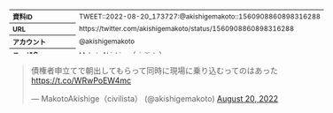 <table style="font-size: 9pt; width: 610px; margin-bottom: 20px; height: 80px;">
<tbody>
    <tr>
        <th align=left>資料ID</th>
        <td align=left>TWEET::2022-08-20_173727:@akishigemakoto::1560908860898316288</td>
    </tr>
    <tr>
        <th align=left>URL</th>
        <td align=left>https://twitter.com/akishigemakoto/status/1560908860898316288</td>
    </tr>
    <tr>
        <th align=left>アカウント</th>
        <td align=left>@akishigemakoto</td>
    </tr>
    <tr>
        <th align=left>ユーザ名</th>
        <td align=left>MakotoAkishige（civilista）</td>
    </tr>
    <tr>
        <th align=left>ツイートの記録日時</th>
        <td align=left>created_at 2022-08-25_0839</td>
    </tr>
</tbody>
</table>
<blockquote class="twitter-tweet" data-width="450"  data-lang="ja"><p lang="ja" dir="ltr">債権者申立てで朝出してもらって同時に現場に乗り込むってのはあった <a href="https://t.co/WRwPoEW4mc">https://t.co/WRwPoEW4mc</a></p>&mdash; MakotoAkishige（civilista） (@akishigemakoto) <a href="https://twitter.com/akishigemakoto/status/1560908860898316288?ref_src=twsrc%5Etfw">August 20, 2022</a></blockquote>
<script async src="https://platform.twitter.com/widgets.js" charset="utf-8"></script>


